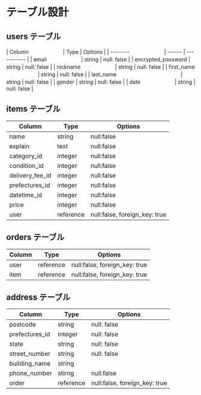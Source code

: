 # テーブル設計

## users テーブル

| Column        　　　　　　      | Type     | Options     |
| --------      　　　　　　      | ------   | ----------- |
| email         　　　　　　      | string   | null: false |
| encrypted_password            | string   | null: false |
| nickname      　　　　　　      | string   | null: false |
| first_name          　　　　　　| string   | null: false |
| last_name　　　　　　　　　　　　 | string   | null: false |
| gender                        | string   | null: false |
| date 　　　　　　               | string   | null: false |

## items テーブル

| Column             | Type       | Options     |
| ------             | ------     | ----------- |
| name               | string     | null:false  |
| explain            | text       | null:false  |
| category_id        | integer    | null:false  |
| condition_id       | integer    | null:false  |
| delivery_fee_id    | integer    | null:false  |
| prefectures_id     | integer    | null:false  |
| datetime_id        | integer    | null:false  |
| price              | integer    | null:false  |
| user               | reference  | null:false, foreign_key: true |
  

## orders テーブル

| Column         | Type       | Options                        |
| ------         | ---------- | ------------------------------ |
| user           | reference  | null:false, foreign_key: true  |
| item           | reference  | null:false, foreign_key: true  |

## address テーブル

| Column             | Type       | Options                        |
| ------             | ---------- | ------------------------------ |
| postcode           | string     | null: false |
| prefectures_id     | integer    | null: false |
| state              | string     | null: false |
| street_number      | string     | null: false |
| building_name      | string     |             |
| phone_number       | stirng     | null:false  |
| order              | reference  | null:false, foreign_key: true |

